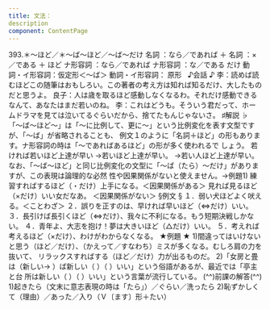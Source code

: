```yaml
---
title: 文法：
description
component: ContentPage
---
```



393.＊～ほど／＊～ば～ほど／～ば～だけ
名詞 ：なら／であれば ＋ 名詞 ：×／である ＋ ほど
ナ形容詞 ：なら／であれば ナ形容詞 ：な／である だけ
動詞・イ形容詞：仮定形＜～ば＞ 動詞・イ形容詞： 原形  
♪会話 ♪
李：読めば読むほどこの随筆はおもしろい。この著者の考え方は知れば知るだけ、大したものだと思うよ。 良子：人は歳を取るほど感動しなくなるわ。それだけ感動できるなんて、あなたはまだ若いのね。
李：これはどうも。そういう君だって、ホームドラマを見ては泣いてるぐらいだから、捨てたもんじゃないさ。
♯解説 ♭
「～ば～ほど～」は「～に比例して、更に～」という比例変化を表す文型ですが、「～ば」が省略されることも、 例文１のように「名詞＋ほど」の形もあります。ナ形容詞の時は「～であればあるほど」の形が多く使われるで しょう。
若ければ若いほど上達が早い
→若いほど上達が早い。
→若い人ほど上達が早い。 なお、「～ば～ほど」と同じ比例変化の文型に「～ば（たら）～だけ」がありますが、この表現は論理的な必然
性や因果関係がないと使えません。→例題1)
練習すればするほど（・だけ）上手になる。＜因果関係がある＞ 見れば見るほど（×だけ）いい女だなあ。 ＜因果関係がない＞
§例文 §
１．弱い犬ほどよく吠える。＜ことわざ＞
２．誤りを正すのは、早ければ早いほど（⇔だけ）いい。
３．長引けば長引くほど（⇔だけ）、我々に不利になる。もう短期決戦しかない。
４．青年よ、大志を抱け！夢は大きいほど（△だけ）いい。
５．考えれば考えるほど（×だけ）、わけがわからなくなる。
★例題 ★
1)間違ってはいけないと思う（ほど／だけ）、（かえって／すなわち）ミスが多くなる。むしろ肩の力を抜いて、 リラックスすればする（ほど／だけ）力が出るものだ。
2)「女房と畳は（新しい→ ）ば新しい（ ）（ ）いい」という俗語があるが、最近では「亭主と台 所は新しい（ ）（ ）いい」という言葉が流行している。
(^^)前課の解答(^^)
1)起きたら（文末に意志表現の時は「たら」）／ぐらい／洗ったら
2)恥ずかしくて（理由）／あった／入り（Ｖ〔ます〕形＋たい）
